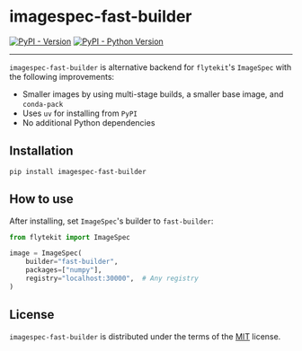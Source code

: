 # imagespec-fast-builder

[![PyPI - Version](https://img.shields.io/pypi/v/imagespec-fast-builder.svg)](https://pypi.org/project/imagespec-fast-builder)
[![PyPI - Python Version](https://img.shields.io/pypi/pyversions/imagespec-fast-builder.svg)](https://pypi.org/project/imagespec-fast-builder)

-----

`imagespec-fast-builder` is alternative backend for `flytekit`'s `ImageSpec` with the following improvements:

- Smaller images by using multi-stage builds, a smaller base image, and `conda-pack`
- Uses `uv` for installing from `PyPI`
- No additional Python dependencies

## Installation

```console
pip install imagespec-fast-builder
```

## How to use

After installing, set `ImageSpec`'s builder to `fast-builder`:

```python
from flytekit import ImageSpec

image = ImageSpec(
    builder="fast-builder",
    packages=["numpy"],
    registry="localhost:30000",  # Any registry
)
```

## License

`imagespec-fast-builder` is distributed under the terms of the [MIT](https://spdx.org/licenses/MIT.html) license.
